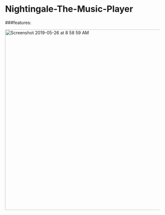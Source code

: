 # Nightingale-The-Music-Player
###features:

<img width="590" alt="Screenshot 2019-05-26 at 8 58 59 AM" src="https://user-images.githubusercontent.com/42070734/58377016-5c7c1080-7f95-11e9-8363-0b2e0f32d93c.png">
